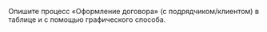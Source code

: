 Опишите процесс «Оформление договора» (с подрядчиком/клиентом) в таблице и с помощью графического способа.

